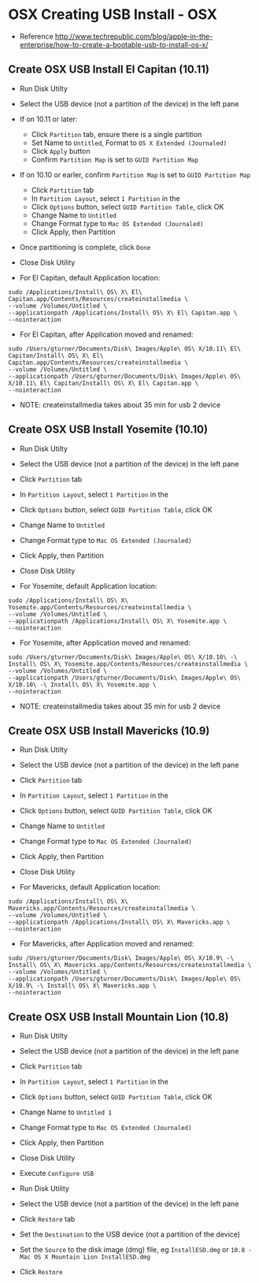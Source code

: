 OSX Creating USB Install - OSX
==============================

- Reference
http://www.techrepublic.com/blog/apple-in-the-enterprise/how-to-create-a-bootable-usb-to-install-os-x/


Create OSX USB Install El Capitan (10.11)
----------------------------------------

- Run Disk Utilty
- Select the USB device (not a partition of the device) in the left pane

- If on 10.11 or later:
  - Click `Partition` tab, ensure there is a single partition
  - Set Name to `Untitled`, Format to `OS X Extended (Journaled)`
  - Click `Apply` button
  - Confirm `Partition Map` is set to `GUID Partition Map`
  
- If on 10.10 or earler, confirm `Partition Map` is set to `GUID Partition Map`
  - Click `Partition` tab
  - In `Partition Layout`, select `1 Partition` in the
  - Click `Options` button, select `GUID Partition Table`, click OK
  - Change Name to `Untitled`
  - Change Format type to `Mac OS Extended (Journaled)`
  - Click Apply, then Partition

- Once partitioning is complete, click `Done`
- Close Disk Utility

- For El Capitan, default Application location:

```
sudo /Applications/Install\ OS\ X\ El\ Capitan.app/Contents/Resources/createinstallmedia \
--volume /Volumes/Untitled \
--applicationpath /Applications/Install\ OS\ X\ El\ Capitan.app \
--nointeraction
```

- For El Capitan, after Application moved and renamed:

```
sudo /Users/gturner/Documents/Disk\ Images/Apple\ OS\ X/10.11\ El\ Capitan/Install\ OS\ X\ El\ Capitan.app/Contents/Resources/createinstallmedia \
--volume /Volumes/Untitled \
--applicationpath /Users/gturner/Documents/Disk\ Images/Apple\ OS\ X/10.11\ El\ Capitan/Install\ OS\ X\ El\ Capitan.app \
--nointeraction
```

- NOTE: createinstallmedia takes about 35 min for usb 2 device


Create OSX USB Install Yosemite (10.10)
---------------------------------------

- Run Disk Utilty
- Select the USB device (not a partition of the device) in the left pane
- Click `Partition` tab
- In `Partition Layout`, select `1 Partition` in the
- Click `Options` button, select `GUID Partition Table`, click OK
- Change Name to `Untitled`
- Change Format type to `Mac OS Extended (Journaled)`
- Click Apply, then Partition
- Close Disk Utility

- For Yosemite, default Application location:

```
sudo /Applications/Install\ OS\ X\ Yosemite.app/Contents/Resources/createinstallmedia \
--volume /Volumes/Untitled \
--applicationpath /Applications/Install\ OS\ X\ Yosemite.app \
--nointeraction
```

- For Yosemite, after Application moved and renamed:

```
sudo /Users/gturner/Documents/Disk\ Images/Apple\ OS\ X/10.10\ -\ Install\ OS\ X\ Yosemite.app/Contents/Resources/createinstallmedia \
--volume /Volumes/Untitled \
--applicationpath /Users/gturner/Documents/Disk\ Images/Apple\ OS\ X/10.10\ -\ Install\ OS\ X\ Yosemite.app \
--nointeraction
```

- NOTE: createinstallmedia takes about 35 min for usb 2 device


Create OSX USB Install Mavericks (10.9)
---------------------------------------

- Run Disk Utilty
- Select the USB device (not a partition of the device) in the left pane
- Click `Partition` tab
- In `Partition Layout`, select `1 Partition` in the
- Click `Options` button, select `GUID Partition Table`, click OK
- Change Name to `Untitled`
- Change Format type to `Mac OS Extended (Journaled)`
- Click Apply, then Partition
- Close Disk Utility

- For Mavericks, default Application location:

```
sudo /Applications/Install\ OS\ X\ Mavericks.app/Contents/Resources/createinstallmedia \
--volume /Volumes/Untitled \
--applicationpath /Applications/Install\ OS\ X\ Mavericks.app \
--nointeraction
```

- For Mavericks, after Application moved and renamed:

```
sudo /Users/gturner/Documents/Disk\ Images/Apple\ OS\ X/10.9\ -\ Install\ OS\ X\ Mavericks.app/Contents/Resources/createinstallmedia \
--volume /Volumes/Untitled \
--applicationpath /Users/gturner/Documents/Disk\ Images/Apple\ OS\ X/10.9\ -\ Install\ OS\ X\ Mavericks.app \
--nointeraction
```


Create OSX USB Install Mountain Lion (10.8)
-------------------------------------------

- Run Disk Utilty
- Select the USB device (not a partition of the device) in the left pane
- Click `Partition` tab
- In `Partition Layout`, select `1 Partition` in the
- Click `Options` button, select `GUID Partition Table`, click OK
- Change Name to `Untitled 1`
- Change Format type to `Mac OS Extended (Journaled)`
- Click Apply, then Partition
- Close Disk Utility

- Execute `Configure USB`
- Run Disk Utility
- Select the USB device (not a partition of the device) in the left pane
- Click `Restore` tab
- Set the `Destination` to the USB device (not a partition of the device)
- Set the `Source` to the disk image (dmg) file, eg `InstallESD.dmg` or `10.8 - Mac OS X Mountain Lion InstallESD.dmg`
- Click `Restore`

